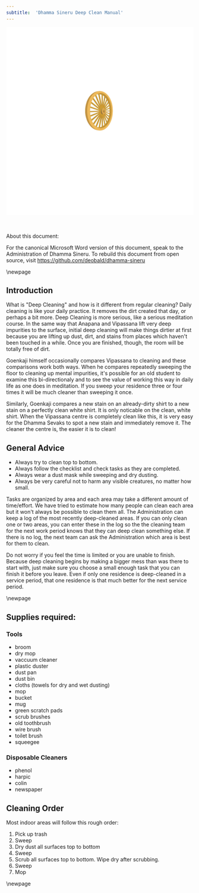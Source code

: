```yaml
---
subtitle:  'Dhamma Sineru Deep Clean Manual'
---
```


![](images/dhamma-wheel-yellow.png)

<br/>

About this document:

For the canonical Microsoft Word version of this document, speak to the Administration of Dhamma Sineru. To rebuild this document from open source, visit https://github.com/deobald/dhamma-sineru

\newpage

## Introduction

What is "Deep Cleaning" and how is it different from regular cleaning? Daily cleaning is like your daily practice. It removes the dirt created that day, or perhaps a bit more. Deep Cleaning is more serious, like a serious meditation course. In the same way that Anapana and Vipassana lift very deep impurities to the surface, initial deep cleaning will make things dirtier at first because you are lifting up dust, dirt, and stains from places which haven't been touched in a while. Once you are finished, though, the room will be totally free of dirt.

Goenkaji himself occasionally compares Vipassana to cleaning and these comparisons work both ways. When he compares repeatedly sweeping the floor to cleaning up mental impurities, it's possible for an old student to examine this bi-directionaly and to see the value of working this way in daily life as one does in meditation. If you sweep your residence three or four times it will be much cleaner than sweeping it once.

Similarly, Goenkaji compares a new stain on an already-dirty shirt to a new stain on a perfectly clean white shirt. It is only noticable on the clean, white shirt. When the Vipassana centre is completely clean like this, it is very easy for the Dhamma Sevaks to spot a new stain and immediately remove it. The cleaner the centre is, the easier it is to clean!


## General Advice

- Always try to clean top to bottom.
- Always follow the checklist and check tasks as they are completed.
- Always wear a dust mask while sweeping and dry dusting.
- Always be very careful not to harm any visible creatures, no matter how small.

Tasks are organized by area and each area may take a different amount of time/effort. We have tried to estimate how many people can clean each area but it won't always be possible to clean them all. The Administration can keep a log of the most recently deep-cleaned areas. If you can only clean one or two areas, you can enter these in the log so the the cleaning team for the next work period knows that they can deep clean something else. If there is no log, the next team can ask the Administration which area is best for them to clean.

Do not worry if you feel the time is limited or you are unable to finish. Because deep cleaning begins by making a bigger mess than was there to start with, just make sure you choose a small enough task that you can finish it before you leave. Even if only one residence is deep-cleaned in a service period, that one residence is that much better for the next service period.

\newpage

## Supplies required:

### Tools

- broom
- dry mop
- vaccuum cleaner
- plastic duster
- dust pan
- dust bin
- cloths (towels for dry and wet dusting)
- mop
- bucket
- mug
- green scratch pads
- scrub brushes
- old toothbrush
- wire brush
- toilet brush
- squeegee

### Disposable Cleaners

- phenol
- harpic
- colin
- newspaper


## Cleaning Order

Most indoor areas will follow this rough order:

1. Pick up trash
2. Sweep
3. Dry dust all surfaces top to bottom
4. Sweep
5. Scrub all surfaces top to bottom. Wipe dry after scrubbing.
6. Sweep
7. Mop

\newpage
